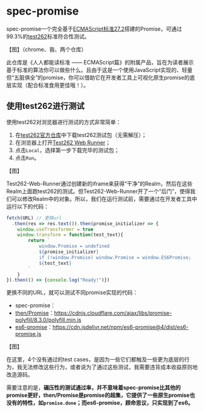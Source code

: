 # spec-promise

spec-promise一个完全基于[ECMAScript标准27.2](https://tc39.es/ecma262/multipage/control-abstraction-objects.html#sec-promise-objects)搭建的Promise，可通过99.3%的[test262](https://github.com/tc39/test262)标准符合性测试。

【图】（chrome、我、两个仓库）

此仓库是《人人都能读标准 —— ECMAScript篇》的附属产品，旨在为读者展示基于标准的算法你可以做些什么。且由于这是一个使用JavaScript实现的、轻量但“五脏俱全”的promise，你可以借助它在开发者工具上可视化原生promise的底层实现（配合标准食用更佳哦！）。



## 使用test262进行测试

使用test262对浏览器进行测试的方式非常简单：

1. 在[test262官方仓库](https://github.com/tc39/test262)中下载test262测试包（无需解压）；
2. 在浏览器上打开[Test262 Web Runner](https://bakkot.github.io/test262-web-runner/)；
3. 点击`Local`，选择第一步下载完毕的测试包；
4. 点击`Run`。

【图】

Test262-Web-Runner通过创建新的iframe来获得“干净”的Realm，然后在这些Realm上面跑test262的测试。但Test262-Web-Runner开了一个“后门”，使得我们可以修改Realm中的对象。所以，我们在运行测试前，需要通过在开发者工具中运行以下的代码：

```js
fetch(URL) // 更换url
  .then(res => res.text()).then(promise_initializer => {
    window.useTransformer = true
    window.transform = function(test_text){
        return `
            window.Promise = undefined
            ${promise_initializer}
            if (!window.Promise) window.Promise = window.ES6Promise;
            ${test_text}
        `
    }
}).then(() => {console.log("Ready!")})
```

更换不同的URL，就可以测试不同promise实现的代码：

- spec-promise：
- [then/Promise](https://github.com/then/promise)：https://cdnjs.cloudflare.com/ajax/libs/promise-polyfill/8.3.0/polyfill.min.js
- [es6-promise](https://github.com/stefanpenner/es6-promise)：https://cdn.jsdelivr.net/npm/es6-promise@4/dist/es6-promise.js

【图】

在这里，4个没有通过的test cases，是因为一些它们都触及一些更为底层的行为，我无法修改这些行为，或者说为了通过这些测试，我需要违背成本收益原则地改造源码。

需要注意的是，**碾压性的测试通过率，并不意味着spec-promise比其他的promise更好，then/Promise是promise的超集，它提供了一些原生promise也没有的特性，如`promise.done`；而es6-promise，顾命思议，只实现到了es6。**

